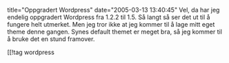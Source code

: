 title="Oppgradert Wordpress"
date="2005-03-13 13:40:45"
Vel, da har jeg endelig oppgradert Wordpress fra 1.2.2 til 1.5. Så langt så ser det ut til å fungere helt utmerket. Men jeg tror ikke at jeg kommer til å lage mitt eget theme denne gangen. Synes default themet er meget bra, så jeg kommer til å bruke det en stund framover.

[[!tag  wordpress
